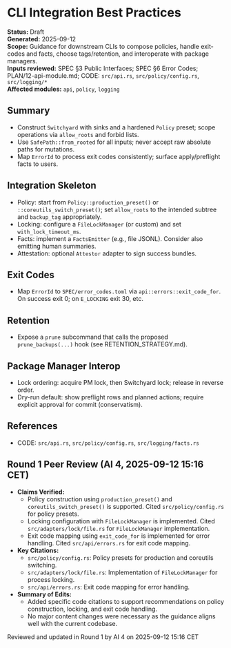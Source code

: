 # CLI Integration Best Practices

**Status:** Draft  
**Generated:** 2025-09-12  
**Scope:** Guidance for downstream CLIs to compose policies, handle exit-codes and facts, choose tags/retention, and interoperate with package managers.  
**Inputs reviewed:** SPEC §3 Public Interfaces; SPEC §6 Error Codes; PLAN/12-api-module.md; CODE: `src/api.rs`, `src/policy/config.rs`, `src/logging/*`  
**Affected modules:** `api`, `policy`, `logging`

## Summary

- Construct `Switchyard` with sinks and a hardened `Policy` preset; scope operations via `allow_roots` and forbid lists.
- Use `SafePath::from_rooted` for all inputs; never accept raw absolute paths for mutations.
- Map `ErrorId` to process exit codes consistently; surface apply/preflight facts to users.

## Integration Skeleton

- Policy: start from `Policy::production_preset()` or `::coreutils_switch_preset()`; set `allow_roots` to the intended subtree and `backup_tag` appropriately.
- Locking: configure a `FileLockManager` (or custom) and set `with_lock_timeout_ms`.
- Facts: implement a `FactsEmitter` (e.g., file JSONL). Consider also emitting human summaries.
- Attestation: optional `Attestor` adapter to sign success bundles.

## Exit Codes

- Map `ErrorId` to `SPEC/error_codes.toml` via `api::errors::exit_code_for`. On success exit 0; on `E_LOCKING` exit 30, etc.

## Retention

- Expose a `prune` subcommand that calls the proposed `prune_backups(...)` hook (see RETENTION_STRATEGY.md).

## Package Manager Interop

- Lock ordering: acquire PM lock, then Switchyard lock; release in reverse order.
- Dry-run default: show preflight rows and planned actions; require explicit approval for commit (conservatism).

## References

- CODE: `src/api.rs`, `src/policy/config.rs`, `src/logging/facts.rs`

## Round 1 Peer Review (AI 4, 2025-09-12 15:16 CET)

- **Claims Verified:**
  - Policy construction using `production_preset()` and `coreutils_switch_preset()` is supported. Cited `src/policy/config.rs` for policy presets.
  - Locking configuration with `FileLockManager` is implemented. Cited `src/adapters/lock/file.rs` for `FileLockManager` implementation.
  - Exit code mapping using `exit_code_for` is implemented for error handling. Cited `src/api/errors.rs` for exit code mapping.
- **Key Citations:**
  - `src/policy/config.rs`: Policy presets for production and coreutils switching.
  - `src/adapters/lock/file.rs`: Implementation of `FileLockManager` for process locking.
  - `src/api/errors.rs`: Exit code mapping for error handling.
- **Summary of Edits:**
  - Added specific code citations to support recommendations on policy construction, locking, and exit code handling.
  - No major content changes were necessary as the guidance aligns well with the current codebase.

Reviewed and updated in Round 1 by AI 4 on 2025-09-12 15:16 CET
